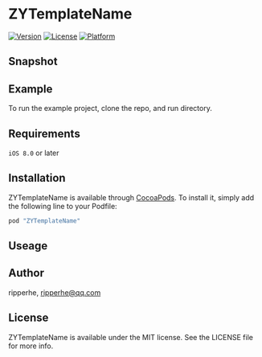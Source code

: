 # ZYTemplateName

[![Version](https://img.shields.io/cocoapods/v/ZYTemplateName.svg?style=flat)](http://cocoapods.org/pods/ZYTemplateName)
[![License](https://img.shields.io/cocoapods/l/ZYTemplateName.svg?style=flat)](http://cocoapods.org/pods/ZYTemplateName)
[![Platform](https://img.shields.io/cocoapods/p/ZYTemplateName.svg?style=flat)](http://cocoapods.org/pods/ZYTemplateName)

## Snapshot

## Example

To run the example project, clone the repo, and run directory.

## Requirements

`iOS 8.0` or later

## Installation

ZYTemplateName is available through [CocoaPods](http://cocoapods.org). To install
it, simply add the following line to your Podfile:

```ruby
pod "ZYTemplateName"
```

## Useage

## Author

ripperhe, ripperhe@qq.com

## License

ZYTemplateName is available under the MIT license. See the LICENSE file for more info.
